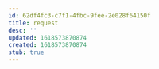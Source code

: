 ```yaml
---
id: 62df4fc3-c7f1-4fbc-9fee-2e028f64150f
title: request
desc: ''
updated: 1618573870874
created: 1618573870874
stub: true
---
```


